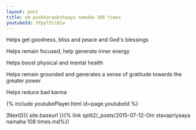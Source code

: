 ```yaml
---
layout: post
title: om pushkaraakshaaya namaha 108 times
youtubeId: 3Ypyl5ti81w
---
```

 
 
Helps get goodness, bliss and peace and God's blessings
 
Helps remain focused, help generate inner energy 
 
Helps boost physical and mental health 
 
Helps remain grounded and generates a sense of gratitude towards the greater power 
 
Helps reduce bad karma
 
 
 
 


{% include youtubePlayer.html id=page.youtubeId %}
 
[Next]({{ site.baseurl }}{% link  split2/_posts/2015-07-12-Om stavapriyaaya namaha 108 times.md%})
 
